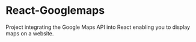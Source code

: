# React-Googlemaps
Project integrating the Google Maps API into React enabling you to display maps on a website.
